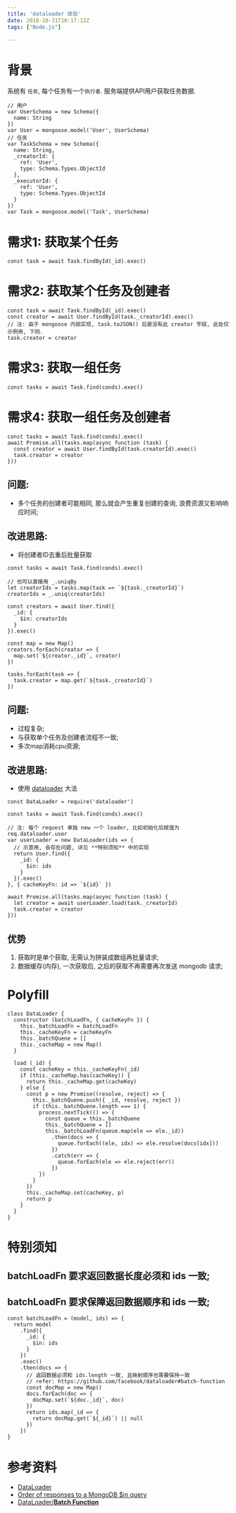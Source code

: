 ```yaml
---
title: 'dataloader 体验'
date: 2018-10-31T16:17:13Z
tags: ["Node.js"]

---
```


# 背景

系统有 `任务`, 每个任务有一个`执行者`. 服务端提供API用户获取任务数据.

```
// 用户
var UserSchema = new Schema({
  name: String
})
var User = mongoose.model('User', UserSchema)
// 任务
var TaskSchema = new Schema({
  name: String,
  _creatorId: {
    ref: 'User',
    type: Schema.Types.ObjectId
  },
  _executorId: {
    ref: 'User',
    type: Schema.Types.ObjectId
  }
})
var Task = mongoose.model('Task', UserSchema)
```

# 需求1: 获取某个任务
```
const task = await Task.findById(_id).exec()
```

# 需求2: 获取某个任务及创建者

```
const task = await Task.findById(_id).exec()
const creator = await User.findById(task._creatorId).exec()
// 注: 由于 mongoose 内部实现, task.toJSON() 后是没有此 creator 字段, 此处仅示例用, 下同.
task.creator = creator
```

# 需求3: 获取一组任务
```
const tasks = await Task.find(conds).exec()
```

# 需求4: 获取一组任务及创建者
```
const tasks = await Task.find(conds).exec()
await Promise.all(tasks.map(async function (task) {
  const creator = await User.findById(task.creatorId).exec()
  task.creator = creator
}))
```

## 问题:
- 多个任务的创建者可能相同, 那么就会产生重复创建的查询, 浪费资源又影响响应时间;

## 改进思路:
- 将创建者ID去重后批量获取

```
const tasks = await Task.find(conds).exec()

// 也可以直接用 _.uniqBy
let creatorIds = tasks.map(task => `${task._creatorId}`)
creatorIds = _.uniq(creatorIds)

const creators = await User.find({
  _id: {
    $in: creatorIds
  }
}).exec()

const map = new Map()
creators.forEach(creator => {
  map.set(`${creator._id}`, creator)
})

tasks.forEach(task => {
  task.creator = map.get(`${task._creatorId}`)
})
```

## 问题:
- 过程复杂;
- 与获取单个任务及创建者流程不一致;
- 多次map消耗cpu资源;

## 改进思路:
- 使用 [dataloader](https://github.com/facebook/dataloader) 大法

```
const DataLoader = require('dataloader')

const tasks = await Task.find(conds).exec()

// 注: 每个 request 单独 new 一个 loader, 比如初始化后赋值为 req.dataloader.user
var userLoader = new DataLoader(ids => {
  // 示意用, 会存在问题, 详见 **特别须知** 中的实现
  return User.find({
    _id: {
      $in: ids
    }
  }).exec()
}, { cacheKeyFn: id => `${id}` })

await Promise.all(tasks.map(async function (task) {
  let creator = await userLoader.load(task._creatorId)
  task.creator = creator
}))
```

## 优势
1. 获取时是单个获取, 无需认为拼装成数组再批量请求;
2. 数据缓存(内存), 一次获取后, 之后的获取不再需要再次发送 mongodb 请求;

# Polyfill
```
class DataLoader {
  constructor (batchLoadFn, { cacheKeyFn }) {
    this._batchLoadFn = batchLoadFn
    this._cacheKeyFn = cacheKeyFn
    this._batchQuene = []
    this._cacheMap = new Map()
  }
  
  load (_id) {
    const cacheKey = this._cacheKeyFn(_id)
    if (this._cacheMap.has(cacheKey)) {
      return this._cacheMap.get(cacheKey)
    } else {
      const p = new Promise((resolve, reject) => {
        this._batchQuene.push({ _id, resolve, reject })
        if (this._batchQuene.length === 1) {
          process.nextTick(() => {
            const queue = this._batchQuene
            this._batchQuene = []
            this._batchLoadFn(queue.map(ele => ele._id))
              .then(docs => {
                queue.forEach((ele, idx) => ele.resolve(docs[idx]))
              })
              .catch(err => {
                queue.forEach(ele => ele.reject(err))
              })
          })
        }
      })
      this._cacheMap.set(cacheKey, p)
      return p
    }
  }
}
```

# 特别须知
## batchLoadFn 要求返回数据长度必须和 ids 一致;
## batchLoadFn 要求保障返回数据顺序和 ids 一致;
```
const batchLoadFn = (model, ids) => {
  return model
    .find({
      _id: {
        $in: ids
      }
    })
    .exec()
    .then(docs => {
      // 返回数据必须和 ids.length 一致, 且映射顺序也需要保持一致
      // refer: https://github.com/facebook/dataloader#batch-function
      const docMap = new Map()
      docs.forEach(doc => {
        docMap.set(`${doc._id}`, doc)
      })
      return ids.map(_id => {
        return docMap.get(`${_id}`) || null
      })
    })
}
```

# 参考资料
- [DataLoader](https://github.com/facebook/dataloader)
- [Order of responses to a MongoDB $in query](https://jira.mongodb.org/browse/SERVER-7528)
- [DataLoader/](https://github.com/facebook/dataloader#batch-function)[**Batch Function**](https://github.com/facebook/dataloader#batch-function)